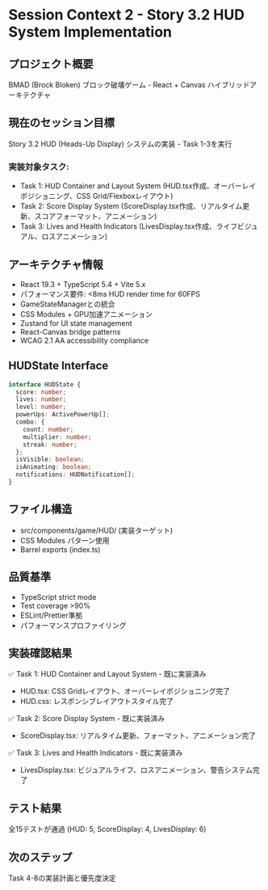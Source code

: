 # Session Context 2 - Story 3.2 HUD System Implementation

## プロジェクト概要
BMAD (Brock Bloken) ブロック破壊ゲーム - React + Canvas ハイブリッドアーキテクチャ

## 現在のセッション目標
Story 3.2 HUD (Heads-Up Display) システムの実装 - Task 1-3を実行

### 実装対象タスク:
- Task 1: HUD Container and Layout System (HUD.tsx作成、オーバーレイポジショニング、CSS Grid/Flexboxレイアウト)
- Task 2: Score Display System (ScoreDisplay.tsx作成、リアルタイム更新、スコアフォーマット、アニメーション)
- Task 3: Lives and Health Indicators (LivesDisplay.tsx作成、ライフビジュアル、ロスアニメーション)

## アーキテクチャ情報
- React 19.3 + TypeScript 5.4 + Vite 5.x
- パフォーマンス要件: <8ms HUD render time for 60FPS
- GameStateManagerとの統合
- CSS Modules + GPU加速アニメーション
- Zustand for UI state management
- React-Canvas bridge patterns
- WCAG 2.1 AA accessibility compliance

## HUDState Interface
```typescript
interface HUDState {
  score: number;
  lives: number;
  level: number;
  powerUps: ActivePowerUp[];
  combo: {
    count: number;
    multiplier: number;
    streak: number;
  };
  isVisible: boolean;
  isAnimating: boolean;
  notifications: HUDNotification[];
}
```

## ファイル構造
- src/components/game/HUD/ (実装ターゲット)
- CSS Modules パターン使用
- Barrel exports (index.ts)

## 品質基準
- TypeScript strict mode
- Test coverage >90%
- ESLint/Prettier準拠
- パフォーマンスプロファイリング

## 実装確認結果
✅ Task 1: HUD Container and Layout System - 既に実装済み
- HUD.tsx: CSS Gridレイアウト、オーバーレイポジショニング完了
- HUD.css: レスポンシブレイアウトスタイル完了

✅ Task 2: Score Display System - 既に実装済み 
- ScoreDisplay.tsx: リアルタイム更新、フォーマット、アニメーション完了

✅ Task 3: Lives and Health Indicators - 既に実装済み
- LivesDisplay.tsx: ビジュアルライフ、ロスアニメーション、警告システム完了

## テスト結果
全15テストが通過 (HUD: 5, ScoreDisplay: 4, LivesDisplay: 6)

## 次のステップ
Task 4-8の実装計画と優先度決定